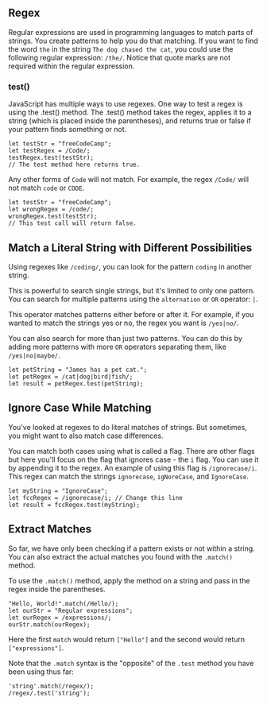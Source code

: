 ## Regex
Regular expressions are used in programming languages to match parts of strings. You create patterns to help you do that matching.
If you want to find the word `the` in the string `The dog chased the cat`, you could use the following regular expression: `/the/`. Notice that quote marks are not required within the regular expression.

### test()

JavaScript has multiple ways to use regexes. One way to test a regex is using the .test() method. The .test() method takes the regex, applies it to a string (which is placed inside the parentheses), and returns true or false if your pattern finds something or not.
```
let testStr = "freeCodeCamp";
let testRegex = /Code/;
testRegex.test(testStr);
// The test method here returns true.
```

Any other forms of `Code` will not match. For example, the regex `/Code/` will not match `code` or `CODE`.
```
let testStr = "freeCodeCamp";
let wrongRegex = /code/;
wrongRegex.test(testStr);
// This test call will return false.
```

## Match a Literal String with Different Possibilities
Using regexes like `/coding/`, you can look for the pattern `coding` in another string.

This is powerful to search single strings, but it's limited to only one pattern. You can search for multiple patterns using the `alternation` or `OR` operator: `|`.

This operator matches patterns either before or after it. For example, if you wanted to match the strings yes or no, the regex you want is `/yes|no/`.

You can also search for more than just two patterns. You can do this by adding more patterns with more `OR` operators separating them, like `/yes|no|maybe/`.

```
let petString = "James has a pet cat.";
let petRegex = /cat|dog|bird|fish/;
let result = petRegex.test(petString);
```

## Ignore Case While Matching
You've looked at regexes to do literal matches of strings. But sometimes, you might want to also match case differences.

You can match both cases using what is called a flag. There are other flags but here you'll focus on the flag that ignores case - the `i` flag. You can use it by appending it to the regex. An example of using this flag is `/ignorecase/i`. This regex can match the strings `ignorecase`, `igNoreCase`, and `IgnoreCase`.

```
let myString = "IgnoreCase";
let fccRegex = /ignorecase/i; // Change this line
let result = fccRegex.test(myString);
```

## Extract Matches
So far, we have only been checking if a pattern exists or not within a string. You can also extract the actual matches you found with the `.match()` method.

To use the `.match()` method, apply the method on a string and pass in the regex inside the parentheses.
```
"Hello, World!".match(/Hello/);
let ourStr = "Regular expressions";
let ourRegex = /expressions/;
ourStr.match(ourRegex);
```
Here the first `match` would return `["Hello"]` and the second would return `["expressions"]`.

Note that the `.match` syntax is the "opposite" of the `.test` method you have been using thus far:

```
'string'.match(/regex/);
/regex/.test('string');
```